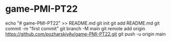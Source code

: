# game-PMI-PT22
echo "# game-PMI-PT22" >> README.md
git init
git add README.md
git commit -m "first commit"
git branch -M main
git remote add origin https://github.com/pozharskiyAv/game-PMI-PT22.git
git push -u origin main
